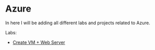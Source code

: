 # Azure

In here I will be adding all different labs and projects related to Azure.

Labs:
- [Create VM + Web Server]()
